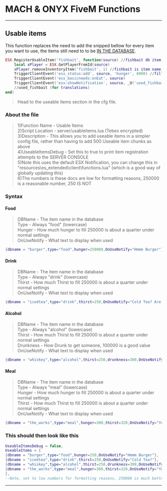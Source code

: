 # MACH & ONYX FiveM Functions

---

## Usable items  

This function replaces the need to add the snipped bellow for every item you want to use, the items still need to to be [IN THE DATABASE](/dbitems.md).  

```lua
ESX.RegisterUsableItem('fishbait', function(source) //fishbait db item name 
    local xPlayer = ESX.GetPlayerFromId(source)
    xPlayer.removeInventoryItem('fishbait', 1) //fishbait is item name in db
    TriggerClientEvent('esx_status:add', source, 'hunger', 8000) //fill food
    TriggerClientEvent('esx_basicneeds:onEat', source)
    TriggerClientEvent('esx:showNotification', source, _U('used_fishbait')) 
    //used_fishbait (for translations)
end)
```  

> Head to the useable items section in the cfg file.  

### About the file  

> 1)Function Name - Usable Items  
> 2)Script Location - server/usableitems.lua (Tebex encrypted)  
> 3)Description - This allows you to add useable items in a simpler config file, rather than having to add 500 Useable item chunks as above  
> 4)UseableItemsDebug - Set this to true to print item registration attempts to the SERVER CONSOLE  
> 5)Note this uses the default ESX Notification, you can change this in "resources\es_extended\client\functions.lua" (which is a good way of globally updating this)  
> 6)The numbers is these docs are low for formatting reasons, 250000 is a reasonable number, 250 IS NOT

### Syntax

#### Food  

>DBName - The item name in the database  
Type - Always "food" (lowercase)  
Hunger - How much hunger to fill 250000 is about a quarter under normal settings  
OnUseNotify - What text to display when used  

```lua
{dbname = "burger",type="food",hunger=250000,OnUseNotify="Hmmm Burger"},
```

#### Drink  

> DBName - The item name in the database  
Type - Always "drink" (lowercase)  
Thirst - How much Thirst to fill 250000 is about a quarter under normal settings  
OnUseNotify - What text to display when used  

```lua
{dbname = "icedtea",type="drink",thirst=250,OnUseNotify="Cold Tea? Are you high?"},
```

#### Alcohol  

> DBName - The item name in the database  
Type - Always "alcohol" (lowercase)  
Thirst - How much Thirst to fill 250000 is about a quarter under normal settings  
Drunkness - How Drunk to get someone, 100000 is a good value  
OnUseNotify - What text to display when used  

```lua
{dbname = "whiskey",type="alcohol",thirst=250,drunkness=300,OnUseNotify="Hmmm"},
```

#### Meal

> DBName - The item name in the database  
Type - Always "meal" (lowercase)  
Hunger - How much hunger to fill 250000 is about a quarter under normal settings  
Thirst - How much Thirst to fill 250000 is about a quarter under normal settings  
OnUseNotify - What text to display when used  

```lua
{dbname = "the_works",type="meal",hunger=300,thirst=320,OnUseNotify="Yummy!"},
```

### This should then look like this  

```lua
UseableItemsDebug = false,
UseableItems = {
{dbname = "burger",type="food",hunger=250,OnUseNotify="Hmmm Burger"},
{dbname = "icedtea",type="drink",thirst=250,OnUseNotify="Cold Tea?"},
{dbname = "whiskey",type="alcohol",thirst=250,drunkness=300,OnUseNotify="Hmmm"},
{dbname = "the_works",type="meal",hunger=300,thirst=320,OnUseNotify="Yum"},
},
--Note, set to low numbers for formatting reasons, 250000 is much better choice
```

---
